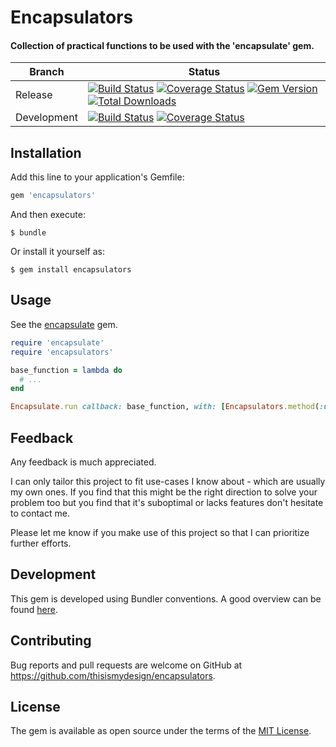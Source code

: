 # Encapsulators

#### Collection of practical functions to be used with the 'encapsulate' gem.

| Branch | Status |
| ------ | ------ |
| Release | [![Build Status](https://travis-ci.org/thisismydesign/encapsulators.svg?branch=release)](https://travis-ci.org/thisismydesign/encapsulators)   [![Coverage Status](https://coveralls.io/repos/github/thisismydesign/encapsulators/badge.svg?branch=release)](https://coveralls.io/github/thisismydesign/encapsulators?branch=release)   [![Gem Version](https://badge.fury.io/rb/encapsulators.svg)](https://badge.fury.io/rb/encapsulators)   [![Total Downloads](http://ruby-gem-downloads-badge.herokuapp.com/encapsulators?type=total)](https://rubygems.org/gems/encapsulators) |
| Development | [![Build Status](https://travis-ci.org/thisismydesign/encapsulators.svg?branch=master)](https://travis-ci.org/thisismydesign/encapsulators)   [![Coverage Status](https://coveralls.io/repos/github/thisismydesign/encapsulators/badge.svg?branch=master)](https://coveralls.io/github/thisismydesign/encapsulators?branch=master) |

## Installation

Add this line to your application's Gemfile:

```ruby
gem 'encapsulators'
```

And then execute:

    $ bundle

Or install it yourself as:

    $ gem install encapsulators

## Usage

See the [encapsulate](https://github.com/thisismydesign/encapsulate) gem.

```ruby
require 'encapsulate'
require 'encapsulators'

base_function = lambda do
  # ...
end

Encapsulate.run callback: base_function, with: [Encapsulators.method(:user_interaction_before_return), Encapsulators.method(:exception_handling)]
```

## Feedback

Any feedback is much appreciated.

I can only tailor this project to fit use-cases I know about - which are usually my own ones. If you find that this might be the right direction to solve your problem too but you find that it's suboptimal or lacks features don't hesitate to contact me.

Please let me know if you make use of this project so that I can prioritize further efforts.

## Development

This gem is developed using Bundler conventions. A good overview can be found [here](http://bundler.io/v1.14/guides/creating_gem.html).

## Contributing

Bug reports and pull requests are welcome on GitHub at https://github.com/thisismydesign/encapsulators.

## License

The gem is available as open source under the terms of the [MIT License](http://opensource.org/licenses/MIT).
